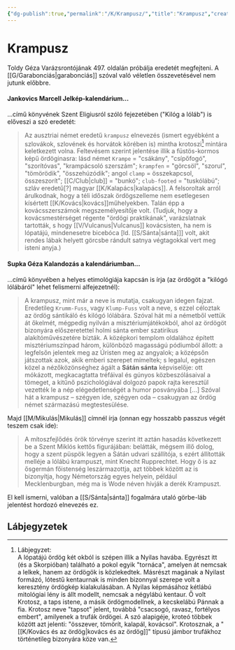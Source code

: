 ```yaml
---
{"dg-publish":true,"permalink":"/K/Krampusz/","title":"Krampusz","created":"2024-03-21T19:08","updated":"2025-09-28T21:32"}
---
```



# Krampusz

Toldy Géza Varázsrontójának 497. oldalán próbálja eredetét megfejteni. A [[G/Garabonciás\|garabonciás]] szóval való véletlen összevetésével nem jutunk előbbre.  

#### Jankovics Marcell Jelkép-kalendárium...

...című könyvének Szent Eligiusról szóló fejezetében ("Kilóg a lóláb") is előveszi a szó eredetét:  
> Az ausztriai német eredetű `krampusz` elnevezés (ismert egyébként a szlovákok, szlovének és horvátok körében is) mintha krotoszi[^1] mintára keletkezett volna. Feltevésem szerint jelentése illik a füstös-kormos képű ördöginasra: lásd német `Krampe` = "csákány", "csípőfogó", "szorítóvas", "krampácsoló szerszám"; `krampfen` = "görcsöl", "szorul", "tömörödik", "összehúzódik"; angol `clamp` = összekapcsol, összeszorít"; [[C/Club\|club]] = "bunkó"; `club-footed` = "tuskólábú"; szláv eredetű\[?\] magyar [[K/Kalapács\|kalapács]]. A felsoroltak arról árulkodnak, hogy a téli időszak ördögszelleme nem esetlegesen kísértett [[K/Kovács\|kovács]]műhelyekben. Talán épp a kovácsszerszámok megszemélyesítője volt. (Tudjuk, hogy a kovácsmestérséget régente "ördögi praktikának", varázslatnak tartották, s hogy [[V/Vulcanus\|Vulcanus]] kovácsisten, ha nem is lópatájú, mindenesetre bicebóca \[ld. [[S/Sánta\|sánta]]\] volt, akit rendes lábak helyett görcsbe rándult satnya végtagokkal vert meg isteni anyja.)  

#### Supka Géza Kalandozás a kalendáriumban...

...című könyvében a helyes etimológiája kapcsán is írja (az ördögöt a "kilógó lólábáról" lehet felismerni alfejezetnél):  
> A krampusz, mint már a neve is mutatja, csakugyan idegen fajzat. Eredetileg `Krumm-Fuss`, vagy `Klump-Fuss` volt a neve, s ezzel céloztak az ördög sántikáló és kilógó lólábára. Szóval hát mi a németből vettük át őkelmét, mégpedig nyilván a misztériumjátékokból, ahol az ördögöt bizonyára előszeretettel holmi sánta ember szatirikus alakítóművészetére bízták. A középkori templom oldalához épített misztériumszínpad három, különböző magasságú pódiumból állott: a legfelsőn jelentek meg az Úristen meg az angyalok; a középsőn játszottak azok, akik emberi szerepet mímeltek; s legalul, egészen közel a nézőközönséghez ágált a **Sátán sánta** képviselője: ott mókázott, megkacagtatta tréfáival és gúnyos közbeszólásaival a tömeget, a kitűnő pszichológiával dolgozó papok rajta keresztül vezették le a nép elégedetlenségét a humor posványába \[...\] Szóval hát a krampusz – szégyen ide, szégyen oda – csakugyan az ördög német származású megtestesülése.  

Majd [[M/Mikulás\|Mikulás]] címnél írja (onnan egy hosszabb passzus végét teszem csak ide):  
> A mítoszfejlődés örök törvénye szerint itt aztán hasadás következett be a Szent Miklós kettős figurájában: belátták, mégsem illő dolog, hogy a szent püspök legyen a Sátán udvari szállítója, s ezért állították melléje a lólábú krampuszt, mint Knecht Rupprechtet. Hogy ő is az ősgermán főistenség leszármazottja, azt többek között az is bizonyítja, hogy Németország egyes helyein, például Mecklenburgban, még ma is Wode néven hívják a derék Krampuszt.  

El kell ismerni, valóban a [[S/Sánta\|sánta]] fogalmára utaló görbe-láb jelentést hordozó elnevezés ez.  

## Lábjegyzetek

[^1]: Lábjegyzet:  
A lópatájú ördög két okból is szépen illik a Nyilas havába. Egyrészt itt (és a Skorpióban) található a pokol egyik "tornáca", amelyen át nemcsak a lelkek, hanem az ördögök is közlekedtek. Másrészt magának a Nyilast formázó, lótestű kentaurnak is minden bizonnyal szerepe volt a keresztény ördögkép kialakulásában. A Nyilas képmásához kétlábú mitológiai lény is állt modellt, nemcsak a négylábú kentaur. Ő volt Krotosz, a taps istene, a másik ördögmodellnek, a kecskelábú Pánnak a fia. Krotosz neve "tapsot" jelent, továbbá "csacsogó, ravasz, fortélyos embert", amilyenek a trufák ördögei. A szó alapigéje, kroteó többek között azt jelenti: "összever, tömörít, kalapál, kovácsol". Krotosznak, a "[[K/Kovács és az ördög\|kovács és az ördög]]" típusú jámbor trufákhoz történetileg bizonyára köze van.  